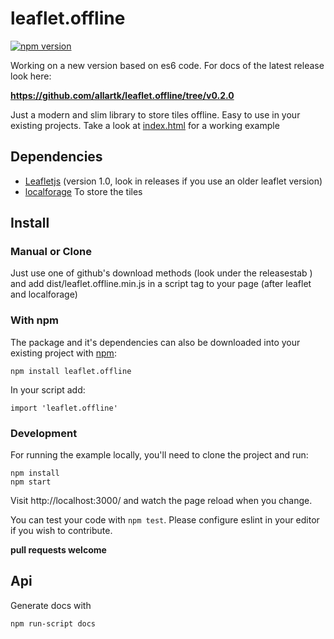 leaflet.offline
===============

[![npm version](https://badge.fury.io/js/leaflet.offline.svg)](https://badge.fury.io/js/leaflet.offline)

Working on a new version based on es6 code. For docs of the latest release look here:

**https://github.com/allartk/leaflet.offline/tree/v0.2.0**


Just a modern and slim library to store tiles offline.
Easy to use in your existing projects. Take a look at [index.html](http://allartk.github.io/leaflet.offline/) for a working example


## Dependencies

* [Leafletjs](http://leafletjs.com/) (version 1.0, look in releases if you use an older leaflet version)
* [localforage](https://github.com/localForage/localForage) To store the tiles


## Install

### Manual or Clone

Just use one of github's download methods (look under the releasestab ) and add dist/leaflet.offline.min.js in a script tag
to your page (after leaflet and localforage)

### With npm

The package and it's dependencies can also be downloaded into
your existing project with [npm](http://npmjs.com):

```
npm install leaflet.offline
```
In your script add:

```
import 'leaflet.offline'
```

### Development

For running the example locally, you'll need to clone the project and run:

```
npm install
npm start
```
Visit http://localhost:3000/ and watch the page reload when you change.

You can test your code with `npm test`. Please configure eslint in your editor if you wish to contribute.

**pull requests welcome**

## Api

Generate docs with

```
npm run-script docs
```
